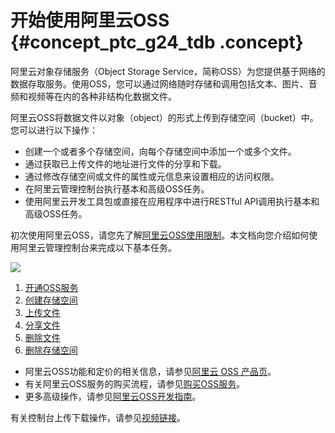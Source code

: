 # 开始使用阿里云OSS {#concept_ptc_g24_tdb .concept}

阿里云对象存储服务（Object Storage Service，简称OSS）为您提供基于网络的数据存取服务。使用OSS，您可以通过网络随时存储和调用包括文本、图片、音频和视频等在内的各种非结构化数据文件。

阿里云OSS将数据文件以对象（object）的形式上传到存储空间（bucket）中。您可以进行以下操作：

-   创建一个或者多个存储空间，向每个存储空间中添加一个或多个文件。
-   通过获取已上传文件的地址进行文件的分享和下载。
-   通过修改存储空间或文件的属性或元信息来设置相应的访问权限。
-   在阿里云管理控制台执行基本和高级OSS任务。
-   使用阿里云开发工具包或直接在应用程序中进行RESTful API调用执行基本和高级OSS任务。

初次使用阿里云OSS，请您先了解[阿里云OSS使用限制](../cn.zh-CN/产品简介/使用限制.md#)。本文档向您介绍如何使用阿里云管理控制台来完成以下基本任务。

 ![](http://static-aliyun-doc.oss-cn-hangzhou.aliyuncs.com/assets/img/4330/919_zh-CN.jpg) 

1.  [开通OSS服务](cn.zh-CN/快速入门/开通OSS服务.md#)
2.  [创建存储空间](cn.zh-CN/快速入门/创建存储空间.md#)
3.  [上传文件](cn.zh-CN/快速入门/上传文件.md#)
4.  [分享文件](cn.zh-CN/快速入门/分享文件.md#)
5.  [删除文件](cn.zh-CN/快速入门/删除文件.md#)
6.  [删除存储空间](cn.zh-CN/快速入门/删除存储空间.md#)

-   阿里云OSS功能和定价的相关信息，请参见[阿里云 OSS 产品页](https://www.alibabacloud.com/product/oss)。
-   有关阿里云OSS服务的购买流程，请参见[购买OSS服务](cn.zh-CN/快速入门/购买OSS服务.md#)。
-   更多高级操作，请参见[阿里云OSS开发指南](../cn.zh-CN/开发指南/基本概念介绍.md#)。

有关控制台上传下载操作，请参见[视频链接](https://help.aliyun.com/video_detail/67400.html)。

